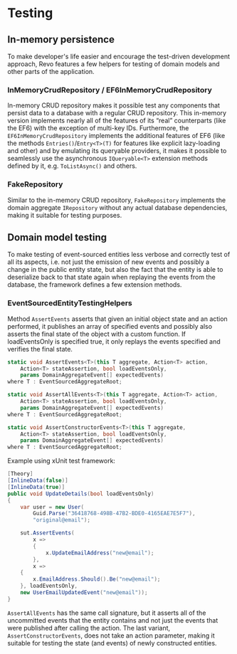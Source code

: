# Testing

## In-memory persistence

To make developer's life easier and encourage the test-driven development approach, Revo features a few helpers for testing of domain models and other parts of the application.

### InMemoryCrudRepository / EF6InMemoryCrudRepository

In-memory CRUD repository makes it possible test any components that persist data to a database with a regular CRUD repository. This in-memory version implements nearly all of the features of its “real” counterparts \(like the EF6\) with the exception of multi-key IDs. Furthermore, the `EF6InMemoryCrudRepository` implements the additional features of EF6 \(like the methods `Entries()`/`Entry<T>(T)` for features like explicit lazy-loading and other\) and by emulating its queryable providers, it makes it possible to seamlessly use the asynchronous `IQueryable<T>` extension methods defined by it, e.g. `ToListAsync()` and others.

### FakeRepository

Similar to the in-memory CRUD repository, `FakeRepository` implements the domain aggregate `IRepository` without any actual database dependencies, making it suitable for testing purposes.

## Domain model testing

To make testing of event-sourced entities less verbose and correctly test of all its aspects, i.e. not just the emission of new events and possibly a change in the public entity state, but also the fact that the entity is able to deserialize back to that state again when replaying the events from the database, the framework defines a few extension methods.

### EventSourcedEntityTestingHelpers

Method `AssertEvents` asserts that given an initial object state and an action performed, it publishes an array of specified events and possibly also asserts the final state of the object with a custom function. If loadEventsOnly is specified true, it only replays the events specified and verifies the final state.

```csharp
static void AssertEvents<T>(this T aggregate, Action<T> action,
    Action<T> stateAssertion, bool loadEventsOnly,
    params DomainAggregateEvent[] expectedEvents)
where T : EventSourcedAggregateRoot;

static void AssertAllEvents<T>(this T aggregate, Action<T> action,
    Action<T> stateAssertion, bool loadEventsOnly,
    params DomainAggregateEvent[] expectedEvents)
where T : EventSourcedAggregateRoot;

static void AssertConstructorEvents<T>(this T aggregate,
	Action<T> stateAssertion, bool loadEventsOnly,
	params DomainAggregateEvent[] expectedEvents)
where T : EventSourcedAggregateRoot;
```

Example using xUnit test framework:

```csharp
[Theory]
[InlineData(false)]
[InlineData(true)]
public void UpdateDetails(bool loadEventsOnly)
{
	var user = new User(
        Guid.Parse("36418768-498B-47B2-BDE0-4165EAE7E5F7"),
        "original@email");

	sut.AssertEvents(
		x =>
		{
			x.UpdateEmailAddress("new@email");
		},
		x =>
	{
		x.EmailAddress.Should().Be("new@email");
	}, loadEventsOnly,
	new UserEmailUpdatedEvent("new@email"));
}
```

`AssertAllEvents` has the same call signature, but it asserts all of the uncommitted events that the entity contains and not just the events that were published after calling the action. The last variant, `AssertConstructorEvents`, does not take an action parameter, making it suitable for testing the state \(and events\) of newly constructed entities.

